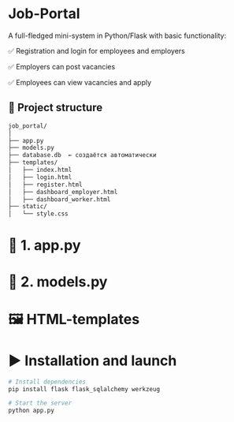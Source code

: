 # Job-Portal

A full-fledged mini-system in Python/Flask with basic functionality:

✅ Registration and login for employees and employers

✅ Employers can post vacancies

✅ Employees can view vacancies and apply

## 📁 Project structure

~~~bash
job_portal/
│
├── app.py
├── models.py
├── database.db  ← создаётся автоматически
├── templates/
│   ├── index.html
│   ├── login.html
│   ├── register.html
│   ├── dashboard_employer.html
│   ├── dashboard_worker.html
├── static/
│   └── style.css
~~~

# 🔧 1. app.py

# 📄 2. models.py

# 🖼️ HTML-templates

# ▶️ Installation and launch
~~~bash
# Install dependencies
pip install flask flask_sqlalchemy werkzeug

# Start the server
python app.py
~~~
